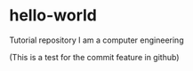 # hello-world
Tutorial repository
I am a computer engineering

(This is a test for the commit feature in github)
